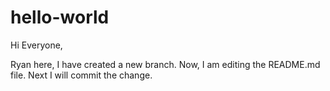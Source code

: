 # hello-world

Hi Everyone,

Ryan here, I have created a new branch. Now, I am editing the README.md file. Next I will commit the change.
